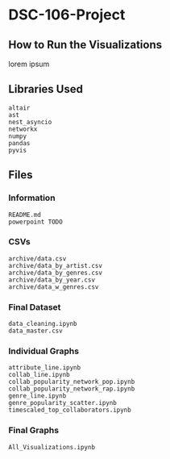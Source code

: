 # DSC-106-Project

## How to Run the Visualizations
lorem ipsum

## Libraries Used
```
altair
ast
nest_asyncio
networkx
numpy
pandas
pyvis
```

## Files

### Information
```
README.md
powerpoint TODO
```

### CSVs
```
archive/data.csv
archive/data_by_artist.csv
archive/data_by_genres.csv
archive/data_by_year.csv
archive/data_w_genres.csv
```

### Final Dataset
```
data_cleaning.ipynb
data_master.csv
```

### Individual Graphs
```
attribute_line.ipynb
collab_line.ipynb
collab_popularity_network_pop.ipynb
collab_popularity_network_rap.ipynb
genre_line.ipynb
genre_popularity_scatter.ipynb
timescaled_top_collaborators.ipynb

```
 
### Final Graphs
```
All_Visualizations.ipynb
```

